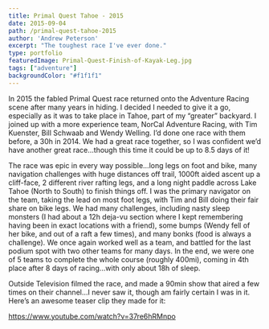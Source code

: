 ```yaml
---
title: Primal Quest Tahoe - 2015
date: 2015-09-04
path: /primal-quest-tahoe-2015
author: 'Andrew Peterson'
excerpt: "The toughest race I've ever done."
type: portfolio
featuredImage: Primal-Quest-Finish-of-Kayak-Leg.jpg
tags: ["adventure"]
backgroundColor: "#f1f1f1"
---
```

In 2015 the fabled Primal Quest race returned onto the Adventure Racing scene after many years in hiding. I decided I needed to give it a go, especially as it was to take place in Tahoe, part of my “greater” backyard. I joined up with a more experience team, NorCal Adventure Racing, with Tim Kuenster, Bill Schwaab and Wendy Welling. I’d done one race with them before, a 30h in 2014. We had a great race together, so I was confident we’d have another great race…though this time it could be up to 8.5 days of it!

The race was epic in every way possible…long legs on foot and bike, many navigation challenges with huge distances off trail, 1000ft aided ascent up a cliff-face, 2 different river rafting legs, and a long night paddle across Lake Tahoe (North to South) to finish things off. I was the primary navigator on the team, taking the lead on most foot legs, with Tim and Bill doing their fair share on bike legs. We had many challenges, including nasty sleep monsters (I had about a 12h deja-vu section where I kept remembering having been in exact locations with a friend), some bumps (Wendy fell of her bike, and out of a raft a few times), and many bonks (food is always a challenge). We once again worked well as a team, and battled for the last podium spot with two other teams for many days. In the end, we were one of 5 teams to complete the whole course (roughly 400mi), coming in 4th place after 8 days of racing…with only about 18h of sleep.

Outside Television filmed the race, and made a 90min show that aired a few times on their channel…I never saw it, though am fairly certain I was in it. Here’s an awesome teaser clip they made for it:

<https://www.youtube.com/watch?v=37re6hRMnpo>